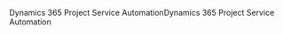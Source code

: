 <span data-ttu-id="66067-101">Dynamics 365 Project Service Automation</span><span class="sxs-lookup"><span data-stu-id="66067-101">Dynamics 365 Project Service Automation</span></span>

